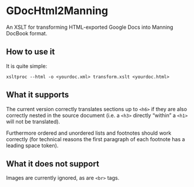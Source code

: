 # GDocHtml2Manning

An XSLT for transforming HTML-exported Google Docs into Manning DocBook format.

## How to use it

It is quite simple:

    xsltproc --html -o <yourdoc.xml> transform.xslt <yourdoc.html>

## What it supports

The current version correctly translates sections up to `<h6>` if they are also correctly nested in the source document (i.e. a `<h3>` directly “within” a `<h1>` will not be translated).

Furthermore ordered and unordered lists and footnotes should work correctly (for technical reasons the first paragraph of each footnote has a leading space token).

## What it does not support

Images are currently ignored, as are `<br>` tags.
